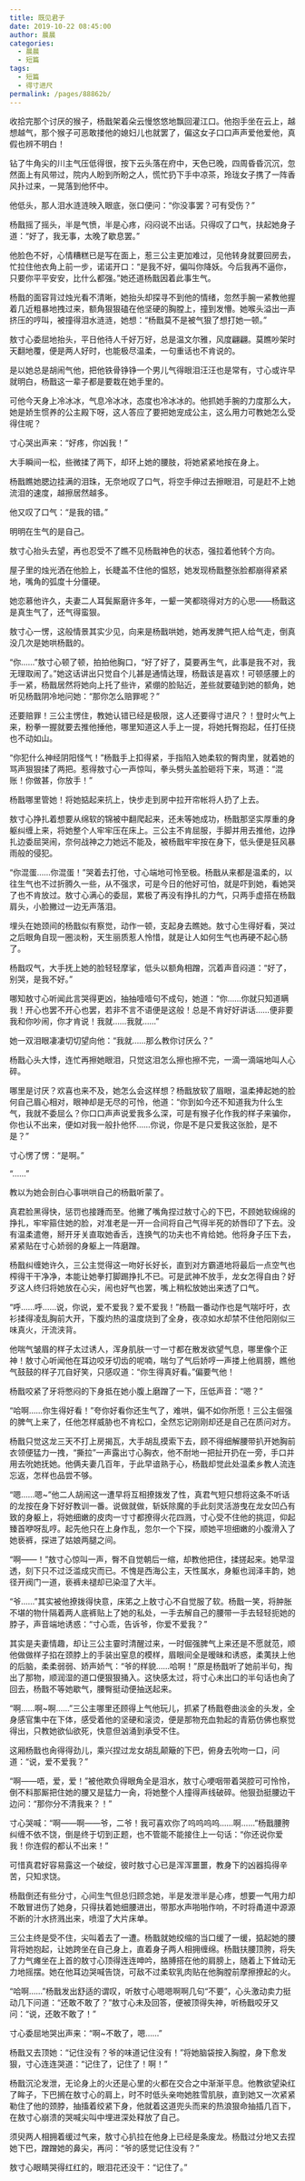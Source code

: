 ```yaml
---
title: 既见君子
date: 2019-10-22 08:45:00
author: 晨晨
categories: 
  - 晨晨
  - 短篇
tags: 
  - 短篇
  - 得寸进尺
permalink: /pages/88862b/
---
```


收拾完那个讨厌的猴子，杨戬架着朵云慢悠悠地飘回灌江口。他抱手坐在云上，越想越气，那个猴子可恶敢搂他的媳妇儿也就罢了，偏这女子口口声声爱他爱他，真假也辨不明白！

<!-- more -->

钻了牛角尖的川主气压低得很，按下云头落在府中，天色已晚，四周昏昏沉沉，忽然面上有风带过，院内人盼到所盼之人，慌忙扔下手中凉茶，玲珑女子携了一阵香风扑过来，一晃落到他怀中。

他低头，那人泪水涟涟映入眼底，张口便问：“你没事罢？可有受伤？”

杨戬摇了摇头，半是气愤，半是心疼，闷闷说不出话。只得叹了口气，扶起她身子道：“好了，我无事，太晚了歇息罢。”

他脸色不好，心情糟糕已是写在面上，惹三公主更加难过，见他转身就要回房去，忙拉住他衣角上前一步，诺诺开口：“是我不好，偏叫你降妖。今后我再不逼你，只要你平平安安，比什么都强。”她还道杨戬因着此事生气。

杨戬的面容背过烛光看不清晰，她抬头却探寻不到他的情绪，忽然手腕一紧教他握着几近粗暴地拽过来，额角狠狠磕在他坚硬的胸膛上，撞到发懵。她喉头溢出一声挤压的哼叫，被撞得泪水涟涟，她想：“杨戬莫不是被气狠了想打她一顿。”

敖寸心委屈地抬头，平日他待人千好万好，总是温文尔雅，风度翩翩。莫瞧吵架时天翻地覆，便是两人好时，也能极尽温柔，一句重话也不肯说的。

是以她总是胡闹气他，把他铁骨铮铮一个男儿气得眼泪汪汪也是常有，寸心或许早就明白，杨戬这一辈子都是要栽在她手里的。

可他今天身上冷冰冰，气息冷冰冰，态度也冷冰冰的。他抓她手腕的力度那么大，她是娇生惯养的公主殿下呀，这人答应了要把她宠成公主，这么用力可教她怎么受得住呢？

寸心哭出声来：“好疼，你凶我！”

大手瞬间一松，些微揉了两下，却环上她的腰肢，将她紧紧地按在身上。

杨戬瞧她腮边挂满的泪珠，无奈地叹了口气，将空手伸过去擦眼泪，可是赶不上她流泪的速度，越擦居然越多。

他又叹了口气：“是我的错。”

明明在生气的是自己。

敖寸心抬头去望，再也忍受不了瞧不见杨戬神色的状态，强拉着他转个方向。

屋子里的烛光洒在他脸上，长睫盖不住他的愠怒，她发现杨戬整张脸都崩得紧紧地，嘴角的弧度十分僵硬。

她恋慕他许久，夫妻二人耳鬓厮磨许多年，一颦一笑都晓得对方的心思——杨戬这是真生气了，还气得蛮狠。

敖寸心一愣，这般情景其实少见，向来是杨戬哄她，她再发脾气把人给气走，倒真没几次是她哄杨戬的。

“你……”敖寸心顿了顿，拍拍他胸口，“好了好了，莫要再生气，此事是我不对，我无理取闹了。”她这话讲出只觉自个儿甚是通情达理，杨戬该是喜欢！可顿感腰上的手一紧，杨戬居然将她向上托了些许，紧绷的脸贴近，差些就要磕到她的额角，她听见杨戬阴冷地问她：“那你怎么赔罪呢？”

还要赔罪！三公主愣住，教她认错已经是极限，这人还要得寸进尺？！登时火气上来，粉拳一握就要去推他捶他，哪里知道这人手上一提，将她托臀抱起，任打任挠也不动如山。

“你犯什么神经阴阳怪气！”杨戬手上扣得紧，手指陷入她柔软的臀肉里，就着她的骂声狠狠揉了两把。惹得敖寸心一声惊叫，拳头劈头盖脸砸将下来，骂道：“混账！你做甚，你放手！”

杨戬哪里管她！将她掂起来抗上，快步走到房中拉开帘帐将人扔了上去。

敖寸心挣扎着想要从绵软的锦被中翻爬起来，还未等她成功，杨戬那坚实厚重的身躯纠缠上来，将她整个人牢牢压在床上。三公主不肯屈服，手脚并用去推他，边挣扎边委屈哭闹，奈何战神之力她远不能及，被杨戬牢牢按在身下，低头便是狂风暴雨般的侵犯。

“你混蛋……你混蛋！”哭着去打他，寸心端地可怜至极。杨戬从来都是温柔的，以往生气也不过折腾久一些，从不强求，可是今日的他好可怕，就是吓到她，看她哭了也不肯放过。敖寸心满心的委屈，累极了再没有挣扎的力气，只两手虚搭在杨戬肩头，小脸撇过一边无声落泪。

埋头在她颈间的杨戬似有察觉，动作一顿，支起身去瞧她。敖寸心生得好看，哭过之后眼角自现一圈淡粉，天生丽质惹人怜惜，就是让人如何生气也再硬不起心肠了。

杨戬叹气，大手抚上她的脸轻轻摩挲，低头以额角相蹭，沉着声音闷道：“好了，别哭，是我不好。”

哪知敖寸心听闻此言哭得更凶，抽抽噎噎句不成句，她道：“你……你就只知道瞒我！开心也罢不开心也罢，若非不言不语便是这般！总是不肯好好讲话……便非要我和你吵闹，你才肯说！我就……我就……”

她一双泪眼凄凄切切望向他：“我就……那么教你讨厌么？”

杨戬心头大悸，连忙再擦她眼泪，只觉这泪怎么擦也擦不完，一滴一滴端地叫人心碎。

哪里是讨厌？欢喜也来不及，她怎么会这样想？杨戬放软了眉眼，温柔捧起她的脸何自己眉心相对，眼神却是无尽的可怜，他道：“你到如今还不知道我为什么生气，我就不委屈么？你口口声声说爱我多么深，可是有猴子化作我的样子来骗你，你也认不出来，便如对我一般扑他怀……你说，你是不是只爱我这张脸，是不是？”

寸心愣了愣：“是啊。”

“……”

教以为她会剖白心事哄哄自己的杨戬听蒙了。

真君脸黑得快，惩罚也接踵而至。他撇了嘴角捏过敖寸心的下巴，不顾她软绵绵的挣扎，牢牢箍住她的脸，对准老是一开一合间将自己气得半死的娇唇印了下去。没有温柔遣倦，掰开牙关直取她香舌，连换气的功夫也不肯给她。他将身子压下去，紧紧贴在寸心娇弱的身躯上一阵磨蹭。

杨戬纠缠她许久，三公主觉得这一吻好长好长，直到对方霸道地将最后一点空气也榨得干干净净，本能让她拳打脚踢挣扎不已。可是武神不放手，龙女怎得自由？好歹这人终归将她放在心尖，闹也好气也罢，嘴上稍松放她出来透了口气。

“呼……呼……说，你说，爱不爱我？爱不爱我！”杨戬一番动作也是气喘吁吁，衣衫揉得凌乱胸前大开，下腹灼热的温度烧到了全身，夜凉如水却禁不住他阳刚似三味真火，汗流浃背。

他喘气皱眉的样子太过诱人，浑身肌肤一寸一寸都在散发欲望气息，哪里像个正神！敖寸心听闻他在耳边咬牙切齿的呢喃，喘匀了气后娇哼一声搂上他肩膀，瞧他气鼓鼓的样子兀自好笑，只感叹道：“你生得真好看。”偏要气他！

杨戬咬紧了牙将憋闷的下身抵在她小腹上磨蹭了一下，压低声音：“嗯？”

“哈啊……你生得好看！”夸你好看你还生气了，难哄，偏不如你所愿！三公主倔强的脾气上来了，任他怎样威胁也不肯松口，全然忘记刚刚却还是自己在质问对方。

杨戬只觉这龙三天不打上房揭瓦，大手胡乱摸索下去，顾不得细解腰带扒开她胸前衣领便猛力一拽，“撕拉”一声露出寸心胸衣，他不耐地一把扯开扔在一旁，手口并用去吮她抚她。他俩夫妻几百年，于此早谙熟于心，杨戬却觉此处温柔乡教人流连忘返，怎样也品尝不够。

“嗯……嗯~”他二人胡闹这一遭早将互相撩拨发了性，真君气短只想将这条不听话的龙按在身下好好教训一番。说做就做，斩妖除魔的手此刻灵活游曳在龙女凹凸有致的身躯上，将她细嫩的皮肉一寸寸都撩得火花四溅，寸心受不住他的挑逗，仰起臻首咿呀乱哼。起先他只在上身作乱，忽尔一个下探，顺她平坦细嫩的小腹滑入了她亵裤，探进了姑娘两腿之间。

“啊——！”敖寸心惊叫一声，臀不自觉朝后一缩，却教他把住，揉搓起来。她早湿透，刻下只不过泛滥成灾而已。不愧是西海公主，天性属水，身躯也润泽丰韵，她径开阀门一道，亵裤未褪却已染湿了大半。

“爷……”其实被他撩拨得快意，床笫之上敖寸心不自觉服了软。杨戬一笑，将肿胀不堪的物什隔着两人底裤贴上了她的私处，一手去解自己的腰带一手去轻轻扼她的脖子，声音端地诱惑：“寸心乖，告诉爷，你爱不爱我？”

其实是夫妻情趣，却让三公主霎时清醒过来，一时倔强脾气上来还是不愿就范，顺他做做样子掐在颈脖上的手装出窒息的模样，眉眼间全是暧昧和诱惑，柔荑扶上他的后脑，柔柔弱弱、娇声娇气：“爷的样貌……哈啊！”原是杨戬听了她前半句，掏出了那物，顺润湿的道口便狠狠捅入。这快感太过，将寸心未出口的半句话也肏了回去，杨戬不等她歇气，腰臀挺动便抽送起来。

“啊……啊~啊……”三公主哪里还顾得上气他玩儿，抓紧了杨戬卷曲淡金的头发，全身感官集中在下体，感受着他的坚硬和滚烫，便是那物充血勃起的青筋仿佛也察觉得出，只教她欲仙欲死，快意但汹涌到承受不住。

这厢杨戬也肏得得劲儿，乘兴捏过龙女胡乱颠簸的下巴，俯身去吮吻一口，问道：“说，爱不爱我？”

“啊——唔，爱，爱！”被他欺负得眼角全是泪水，敖寸心哽咽带着哭腔可可怜怜，倒不料那厮把住她的腰又是猛力一肏，将她整个人撞得声线破碎。他狠劲挺腰边干边问：“那你分不清我来？！”

寸心哭喊：“啊——啊——爷，二爷！我可喜欢你了呜呜呜呜……啊……”杨戬腰胯纠缠不依不饶，倒是终于切到正题，也不管能不能接住上一句话：“你还说你爱我！你连假的都认不出来！”

可惜真君好容易露这一个破绽，彼时敖寸心已是浑浑噩噩，教身下的凶器捣得辛苦，只知求饶。

杨戬倒还有些分寸，心间生气但总归顾念她，半是发泄半是心疼，想要一气用力却不敢冒进伤了她身，只得扶着她细腰进出，带那水声啪啪作响，不时将甬道中源源不断的汁水挤溅出来，喷湿了大片床单。

三公主终是受不住，尖叫着去了一遭。杨戬就她绞缩的当口缓了一缓，掂起她的腰背将她抱起，让她跨坐在自己身上，直着身子两人相拥缠绵。杨戬扶腰顶胯，将失了力气瘫坐在上首的敖寸心顶得连连呻吟，胳膊搭在他的肩膀上，随着上下耸动无力地摇摆。她在他耳边哭喊告饶，可敌不过柔软乳肉贴在他胸膛前摩擦撩起的火。

“哈啊……”杨戬发出舒适的谓叹，听敖寸心嗯嗯啊啊几句“不要”，心头激动卖力挺动几下问道：“还敢不敢了？”敖寸心未及回答，便被顶得失神，听杨戬咬牙又问：“说，还敢不敢了！”

寸心委屈地哭出声来：“啊~不敢了，嗯……”

杨戬又去顶她：“记住没有？爷的味道记住没有！”将她脑袋按入胸膛，身下愈发狠，寸心连连哭道：“记住了，记住了！啊！”

杨戬沉沦发泄，无论身上的火还是心里的火都在交合之中渐渐平息。他教欲望染红了眸子，下巴搁在敖寸心的肩上，时不时低头亲吻她胜雪肌肤，直到她又一次紧紧勒住了他的颈脖，抽搐着绞紧下身，他就着这道兜头而来的热浪狠命抽插几百下，在敖寸心崩溃的哭喊尖叫中埋进深处释放了自己。

须臾两人相拥着缓过气来，敖寸心扒拉在他身上已经是条废龙。杨戬过分地又去捏她下巴，蹭蹭她的鼻尖，再问：“爷的感觉记住没有？”

敖寸心眼睛哭得红红的，眼泪花还没干：“记住了。”
